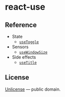 # react-use

## Reference

- State
   - [`useToggle`](./docs/useToggle.md)
- Sensors
   - [`useWindowSize`](./docs/useWindowSize.md)
- Side effects
   - [`useTitle`](./docs/useTitle.md)

## License

[Unlicense](./LICENSE) &mdash; public domain.

